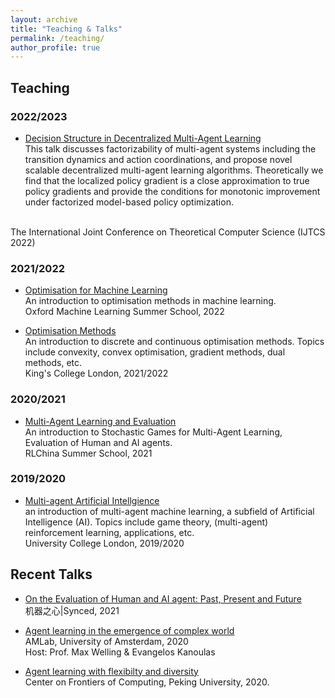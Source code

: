 ```yaml
---
layout: archive
title: "Teaching & Talks"
permalink: /teaching/
author_profile: true
---
```


## Teaching

### 2022/2023

* [ Decision Structure in Decentralized Multi-Agent Learning](https://www.oxfordml.school/) <br>
This talk discusses factorizability of multi-agent systems including the transition dynamics and action coordinations, and propose novel scalable decentralized multi-agent learning algorithms. Theoretically we find that the localized policy gradient is a close approximation to true policy gradients and provide the conditions for monotonic improvement under factorized model-based policy optimization.
<br> 
The International Joint Conference on Theoretical Computer Science (IJTCS 2022)

### 2021/2022


* [Optimisation for Machine Learning](https://www.oxfordml.school/) <br>
An introduction to optimisation methods in machine learning. <br>
Oxford Machine Learning Summer School, 2022

* [Optimisation Methods](https://www.kcl.ac.uk/abroad/module-options/optimisation-methods-2) <br>
An introduction to discrete and continuous optimisation methods. Topics include convexity, convex optimisation, gradient methods, dual methods, etc. <br>
King's College London, 2021/2022

### 2020/2021
* [Multi-Agent Learning and Evaluation](https://www.bilibili.com/video/BV1Hf4y1G7hX) <br>
An introduction to Stochastic Games for Multi-Agent Learning, Evaluation of Human and AI agents. <br>
RLChina Summer School, 2021

### 2019/2020
* [Multi-agent Artificial Intellgience](https://www.ucl.ac.uk/module-catalogue/modules/multi-agent-artificial-intelligence-COMP0124) <br>
an introduction of multi-agent machine learning, a subfield of Artificial Intelligence (AI). Topics include game theory, (multi-agent) reinforcement learning, applications, etc. <br>
University College London, 2019/2020

## Recent Talks
* [On the Evaluation of Human and AI agent: Past, Present and Future](https://app6ca5octe2206.pc.xiaoe-tech.com/detail/v_60ffc551e4b0a27d0e366690/3?fromH5=true) <br>
机器之心|Synced, 2021
 
* [Agent learning in the emergence of complex world](https://www.bilibili.com/video/BV1Hf4y1G7hX) <br>
AMLab, University of Amsterdam, 2020 <br>
Host: Prof. Max Welling & Evangelos Kanoulas

* [Agent learning with flexibilty and diversity]() <br>
Center on Frontiers of Computing, Peking University, 2020.
